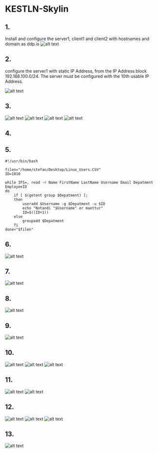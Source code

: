 # KESTLN-Skylin

## 1.
Install and configure the server1, client1 and client2 with hostnames and domain as ddp.is
![alt text](https://github.com/Stefan-Orn/KESTLN-Skylin/blob/main/hostname%20og%20domain.png)

## 2.
configure the server1 with static IP Address, from the IP Address block 192.168.100.0/24.
The server must be configured with the 10th usable IP Address.

![alt text](https://github.com/Stefan-Orn/KESTLN-Skylin/blob/main/IP%20addr.png)

## 3.
![alt text](https://github.com/Stefan-Orn/KESTLN-Skylin/blob/main/DHCP%20setup.png)
![alt text](https://github.com/Stefan-Orn/KESTLN-Skylin/blob/main/DHCP%20eht38.png)
![alt text](https://github.com/Stefan-Orn/KESTLN-Skylin/blob/main/DHCP%20prove%20a%20client.png)
![alt text](https://github.com/Stefan-Orn/KESTLN-Skylin/blob/main/DHCP%20alltaf%20sama%20sagan.png)

## 4.


## 5.
```shell
#!/usr/bin/bash

filen="/home/stefan/Desktop/Linux_Users.CSV"
ID=1010

while IFS=, read -r Name FirstName LastName Username Email Depatment EmployeeID 
do
	if [ $(getent group $Depatment) ];
	then
		useradd $Username -g $Depatment -u $ID
		echo "Notandi "$Username" er maettur"
		ID=$((ID+1))
	else
		groupadd $Depatment
	fi
done<"$filen"
```

## 6.
![alt text]()

## 7.
![alt text]()

## 8.
![alt text]()

## 9. 
![alt text]()

## 10.
![alt text](https://github.com/Stefan-Orn/KESTLN-Skylin/blob/main/postbox%20midgame.png)
![alt text](https://github.com/Stefan-Orn/KESTLN-Skylin/blob/main/postfix%20lategame.png)
![alt text](https://github.com/Stefan-Orn/KESTLN-Skylin/blob/main/postfix%20test.png)

## 11.
![alt text](https://github.com/Stefan-Orn/KESTLN-Skylin/blob/main/prentara%20commands.png)
![alt text](https://github.com/Stefan-Orn/KESTLN-Skylin/blob/main/Prentarara.png)

## 12.
![alt text](https://github.com/Stefan-Orn/KESTLN-Skylin/blob/main/RSAkey%20byrjun.png)
![alt text](https://github.com/Stefan-Orn/KESTLN-Skylin/blob/main/SSH%20fyrir%20client.png)
![alt text](https://github.com/Stefan-Orn/KESTLN-Skylin/blob/main/Bruh%20SSH.png)

## 13.
![alt text]()
